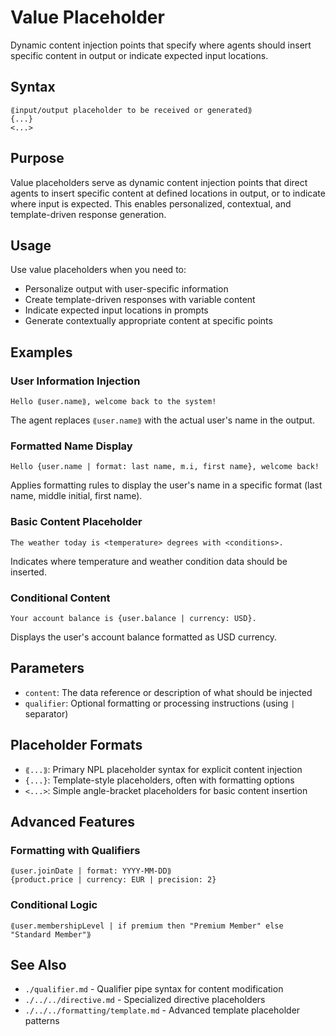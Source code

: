 # Value Placeholder
Dynamic content injection points that specify where agents should insert specific content in output or indicate expected input locations.

## Syntax  
`⟪input/output placeholder to be received or generated⟫`  
`{...}`  
`<...>`

## Purpose
Value placeholders serve as dynamic content injection points that direct agents to insert specific content at defined locations in output, or to indicate where input is expected. This enables personalized, contextual, and template-driven response generation.

## Usage
Use value placeholders when you need to:
- Personalize output with user-specific information
- Create template-driven responses with variable content
- Indicate expected input locations in prompts
- Generate contextually appropriate content at specific points

## Examples

### User Information Injection
```example
Hello ⟪user.name⟫, welcome back to the system!
```
The agent replaces `⟪user.name⟫` with the actual user's name in the output.

### Formatted Name Display
```example
Hello {user.name | format: last name, m.i, first name}, welcome back!
```
Applies formatting rules to display the user's name in a specific format (last name, middle initial, first name).

### Basic Content Placeholder
```example
The weather today is <temperature> degrees with <conditions>.
```
Indicates where temperature and weather condition data should be inserted.

### Conditional Content
```example
Your account balance is {user.balance | currency: USD}.
```
Displays the user's account balance formatted as USD currency.

## Parameters
- `content`: The data reference or description of what should be injected
- `qualifier`: Optional formatting or processing instructions (using `|` separator)

## Placeholder Formats
- `⟪...⟫`: Primary NPL placeholder syntax for explicit content injection
- `{...}`: Template-style placeholders, often with formatting options
- `<...>`: Simple angle-bracket placeholders for basic content insertion

## Advanced Features
### Formatting with Qualifiers
```example
⟪user.joinDate | format: YYYY-MM-DD⟫
{product.price | currency: EUR | precision: 2}
```

### Conditional Logic
```example
⟪user.membershipLevel | if premium then "Premium Member" else "Standard Member"⟫
```

## See Also
- `./qualifier.md` - Qualifier pipe syntax for content modification
- `./../../directive.md` - Specialized directive placeholders
- `./../../formatting/template.md` - Advanced template placeholder patterns